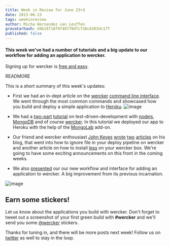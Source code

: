 ```yaml
---
title: Week in Review for June 23rd
date: 2013-06-23
tags: weekinreview
author: Micha Hernandez van Leuffen
gravatarhash: d4b19718f9748779d7cf18c6303dc17f
published: false
---
```


<h4 class="subheader">
This week we've had a number of tutorials and a big update to our workflow for adding an application to wercker.
</h4>

Signing up for wercker is [free and easy](https://app.wercker.com/users/new/).

READMORE

This is a short summary of this week's updates:

* First we had an in-dept article on the [wercker](http://devcenter.wercker.com/articles/cli/) [command line interface](http://blog.wercker.com/2013/06/18/Spotlight-on-the-wercker-cli.html). We went through
the most common commands and showcased how you build and deploy a simple application to [Heroku](http://heroku.com).
![image](http://f.cl.ly/items/040n28281v0V1D1N0v2z/Screen%20Shot%202013-06-23%20at%202.37.34%20PM.png)
* We had a [two-part](http://blog.wercker.com/2013/06/20/Getting-started-with-Node-Mongoose-MongoDB-Part1.html) [tutorial](http://blog.wercker.com/2013/06/21/Getting-started-with-Node-Mongoose-MongoDB-Part2.html) on test-driven-development with [nodejs](http://nodejs.org), [MongoDB](http://mongodb.org) and of course [wercker](http://wercker.com).
In this tutorial we deployed our app to Heroku with the help of the [MongoLab](http://mongolab.com) add-on.

* Our friend and wercker enthousiast [John Keyes](http://keyes.ie/) [wrote](http://blog.wercker.com/2013/06/18/John-Keyes-blogs-on-wercker.html) [two](http://keyes.ie/ignore-files-when-deploying-from-wercker/) [articles](http://keyes.ie/how-to-install-lessc-on-wercker/) on his blog, that went into how to ignore file in your deploy pipeline on wercker and another article on how to install [less](http://lesscss.org/) on your wercker box. We're going to have some exciting announcements on this front in the coming weeks.

* We also [presented](http://blog.wercker.com/2013/06/21/Introducing-our-new-add-app-flow.html) our our new workflow and interface for adding an application to wercker. A big improvement from its
previous incarnation.

![image](http://f.cl.ly/items/0v080B3l1b1I2P3P3x2z/Screen%20Shot%202013-06-21%20at%2011.53.17%20AM.png)

## Earn some stickers!

Let us know about the applications you build with wercker. Don't forget to tweet out a screenshot of your first green build with **#wercker** and we'll send you some [@wercker](http://twitter.com/wercker) stickers.

Thanks for tuning in, and there will be more posts next week! Follow us on [twitter](http://twitter.com/wercker) as well to stay in the loop.
